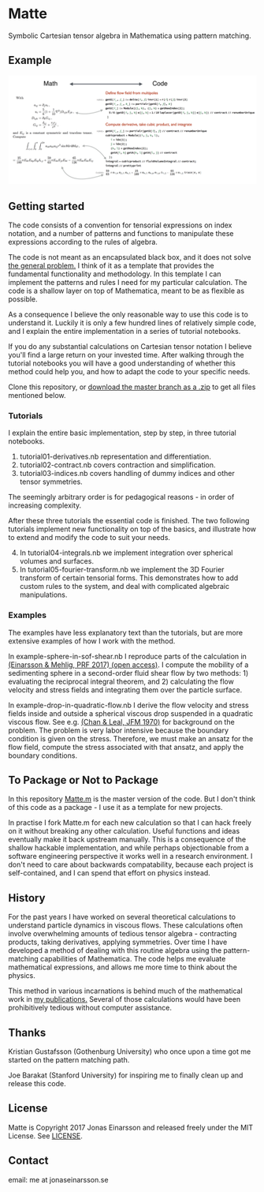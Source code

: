 # Matte

Symbolic Cartesian tensor algebra in Mathematica using pattern matching.

## Example

<img src="doc/fig/screenshot.png" alt="Example code" width="600"/>

## Getting started

The code consists of a convention for tensorial expressions on index notation, and a number of patterns and functions to manipulate these expressions according to the rules of algebra. 

The code is not meant as an encapsulated black box, and it does not solve [the general problem.](https://xkcd.com/974/) I think of it as a template that provides the fundamental functionality and methodology. In this template I can implement the patterns and rules I need for my particular calculation. The code is a shallow layer on top of Mathematica, meant to be as flexible as possible.

As a consequence I believe the only reasonable way to use this code is to understand it. Luckily it is only a few hundred lines of relatively simple code, and I explain the entire implementation in a series of tutorial notebooks.

If you do any substantial calculations on Cartesian tensor notation I believe you'll find a large return on your invested time. After walking through the tutorial notebooks you will have a good understanding of whether this method could help you, and how to adapt the code to your specific needs. 

Clone this repository, or [download the master branch as a .zip](https://github.com/jeinarsson/matte/archive/master.zip) to get all files mentioned below.

### Tutorials

I explain the entire basic implementation, step by step, in three tutorial notebooks. 

1. tutorial01-derivatives.nb representation and differentiation. 
2. tutorial02-contract.nb covers contraction and simplification.
3. tutorial03-indices.nb covers handling of dummy indices and other tensor symmetries. 

The seemingly arbitrary order is for pedagogical reasons - in order of increasing complexity.

After these three tutorials the essential code is finished. The two following tutorials implement new functionality on top of the basics, and illustrate how to extend and modify the code to suit your needs.

4. In tutorial04-integrals.nb we implement integration over spherical volumes and surfaces.
5. In tutorial05-fourier-transform.nb we implement the 3D Fourier transform of certain tensorial forms. This demonstrates how to add custom rules to the system, and deal with complicated algebraic manipulations.

### Examples

The examples have less explanatory text than the tutorials, but are more extensive examples of how I work with the method.

In example-sphere-in-sof-shear.nb I reproduce parts of the calculation in [(Einarsson & Mehlig, PRF 2017) (open access)](https://doi.org/10.1103/PhysRevFluids.2.063301). I compute the mobility of a sedimenting sphere in a second-order fluid shear flow by two methods: 1) evaluating the reciprocal integral theorem, and 2) calculating the flow velocity and stress fields and integrating them over the particle surface. 

In example-drop-in-quadratic-flow.nb I derive the flow velocity and stress fields inside and outside a spherical viscous drop suspended in a quadratic viscous flow. See e.g. [(Chan & Leal, JFM 1970)](http://dx.doi.org/10.1017/S0022112079000562) for background on the problem. The problem is very labor intensive because the boundary condition is given on the stress. Therefore, we must make an ansatz for the flow field, compute the stress associated with that ansatz, and apply the boundary conditions.

## To Package or Not to Package

In this repository [Matte.m](Matte.m) is the master version of the code. But I don't think of this code as a package - I use it as a template for new projects.

In practise I fork Matte.m for each new calculation so that I can hack freely on it without breaking any other calculation. Useful functions and ideas eventually make it back upstream manually. This is a consequence of the shallow hackable implementation, and while perhaps objectionable from a software engineering perspective it works well in a research environment. I don't need to care about backwards compatability, because each project is self-contained, and I can spend that effort on physics instead.

## History

For the past years I have worked on several theoretical calculations to understand particle dynamics in viscous flows. These calculations often involve overwhelming amounts of tedious tensor algebra - contracting products, taking derivatives, applying symmetries. Over time I have developed a method of dealing with this routine algebra using the pattern-matching capabilities of Mathematica. The code helps me evaluate mathematical expressions, and allows me more time to think about the physics.

This method in various incarnations is behind much of the mathematical work in [my publications.](https://arxiv.org/find/physics/1/au:+Einarsson_J/0/1/0/all/0/1) Several of those calculations would have been prohibitively tedious without computer assistance.

## Thanks

Kristian Gustafsson (Gothenburg University) who once upon a time got me started on the pattern matching path.

Joe Barakat (Stanford University) for inspiring me to finally clean up and release this code.

## License

Matte is Copyright 2017 Jonas Einarsson and released freely under the MIT License. See [LICENSE](LICENSE).


## Contact

email: me at jonaseinarsson.se
